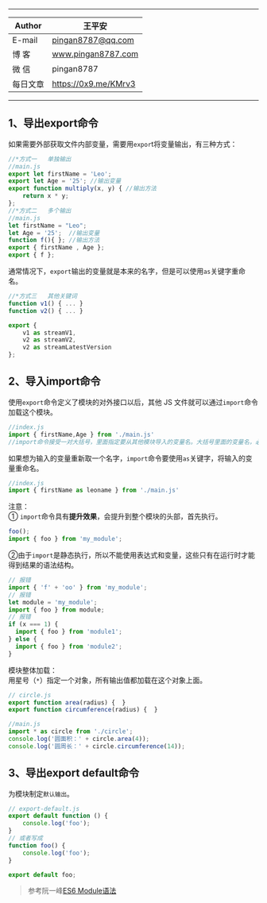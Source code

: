 ****
|Author|王平安|
|---|---
|E-mail|pingan8787@qq.com
|博  客|www.pingan8787.com
|微  信|pingan8787
|每日文章|https://0x9.me/KMrv3
****

## 1、导出export命令
如果需要外部获取文件内部变量，需要用`expor`t将变量输出，有三种方式：  
```js
//*方式一   单独输出
//main.js
export let firstName = 'Leo';
export let Age = '25'; //输出变量
export function multiply(x, y) { //输出方法
    return x * y;
};
//*方式二   多个输出
//main.js
let firstName = "Leo";
let Age = '25';  //输出变量
function f(){ }; //输出方法
export { firstName , Age };
export { f };
```

通常情况下，`export`输出的变量就是本来的名字，但是可以使用`as`关键字重命名。  
```js
//*方式三   其他关键词
function v1() { ... }
function v2() { ... }

export {
    v1 as streamV1,
    v2 as streamV2,
    v2 as streamLatestVersion
};
```

## 2、导入import命令
使用`export`命令定义了模块的对外接口以后，其他 JS 文件就可以通过`import`命令加载这个模块。  
```js
//index.js
import { firstName,Age } from './main.js'
//import命令接受一对大括号，里面指定要从其他模块导入的变量名。大括号里面的变量名，必须与被导入模块（profile.js）对外接口的名称相同。
```
如果想为输入的变量重新取一个名字，`import`命令要使用`as`关键字，将输入的变量重命名。  
```js
//index.js
import { firstName as leoname } from './main.js'
```
注意：   
① `import`命令具有**提升效果**，会提升到整个模块的头部，首先执行。    
```js
foo();
import { foo } from 'my_module';
```
②由于`import`是静态执行，所以不能使用表达式和变量，这些只有在运行时才能得到结果的语法结构。   
```js
// 报错
import { 'f' + 'oo' } from 'my_module';
// 报错
let module = 'my_module';
import { foo } from module;
// 报错
if (x === 1) {
  import { foo } from 'module1';
} else {
  import { foo } from 'module2';
}
```
模块整体加载：  
用星号（`*`）指定一个对象，所有输出值都加载在这个对象上面。  
```js
// circle.js
export function area(radius) {  }
export function circumference(radius) {  }
```

```js
//main.js
import * as circle from './circle';
console.log('圆面积：' + circle.area(4));
console.log('圆周长：' + circle.circumference(14));
```

## 3、导出export default命令
为模块制定`默认输出`。  
```js
// export-default.js
export default function () {
    console.log('foo');
}
// 或者写成
function foo() {
    console.log('foo');
}

export default foo;
```

> 参考阮一峰[ES6 Module语法](http://es6.ruanyifeng.com/#docs/module)